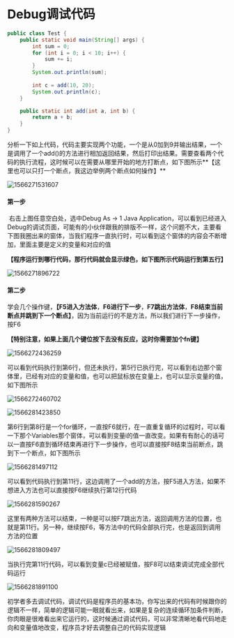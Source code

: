 # Debug调试代码

```java
public class Test {
	public static void main(String[] args) {
		int sum = 0;
		for (int i = 0; i < 10; i++) {
			sum += i;
		}
		System.out.println(sum);
        
		int c = add(10, 20);
		System.out.println(c);
	}

	public static int add(int a, int b) {
		return a + b;
	}
}
```


​	分析一下如上代码，代码主要实现两个功能，一个是从0加到9并输出结果，一个是调用了一个add()的方法进行相加返回结果，然后打印出结果。需要查看两个代码的执行流程，这时候可以在需要从哪里开始的地方打断点，如下图所示**【这里也可以只打一个断点，我这边举例两个断点如何操作】**



![1566271531607](https://github-yzq.github.io/assets/images/problem/1566271531607.png)



#### 第一步

​	右击上图任意空白处，选中Debug As -> 1 Java Application，可以看到已经进入Debug的调试页面，可能有的小伙伴跟我的排版不一样，这个问题不大，主要看下图我圈出来的窗体，当我们程序一直执行时，可以看到这个窗体的内容会不断增加，里面主要是定义的变量和对应的值 



**【程序运行到哪行代码，那行代码就会显示绿色，如下图所示代码运行到第五行】**

![1566271896722](https://github-yzq.github.io/assets/images/problem/1566271896722.png)



#### 第二步

​	学会几个操作键，**【F5进入方法体**，**F6进行下一步**，**F7跳出方法体**，**F8结束当前断点并跳到下一个断点】**，因为当前运行的不是方法，所以我们进行下一步操作，按F6

​	**【特别注意，如果上面几个键位按下去没有反应，这时你需要加个fn键】**

![1566272436259](https://github-yzq.github.io/assets/images/problem/1566272436259.png)



​	可以看到代码执行到第6行，但还未执行，第5行已执行完，可以看到右边那个窗体里，已经有对应的变量和值，也可以把鼠标放在变量上，也可以显示变量的值，如下图所示



![1566272460702](https://github-yzq.github.io/assets/images/problem/1566272460702.png)



![1566281423850](https://github-yzq.github.io/assets/images/problem/1566281423850.png)



​	第6行到第8行是一个for循环，一直按F6就行，在一直重复循环的过程时，可以看一下那个Variables那个窗体，可以看到变量i的值一直改变。如果有有耐心的话可以一直按F6直到循环结束再进行下一步操作，也可以直接按F8结束当前断点，跳到下一个断点，如下图所示



![1566281497112](https://github-yzq.github.io/assets/images/problem/1566281497112.png)



​	可以看到代码执行到第11行，这边调用了一个add的方法，按F5进入方法，如果不想进入方法也可以直接按F6继续执行第12行代码



![1566281590267](https://github-yzq.github.io/assets/images/problem/1566281590267.png)



​	这里有两种方法可以结束，一种是可以按F7跳出方法，返回调用方法的位置，也就是第11行。另一种，继续按F6，等方法中的代码全部执行完，也是返回到调用方法的位置



![1566281809497](https://github-yzq.github.io/assets/images/problem/1566281809497.png)



​	当执行完第11行代码，可以看到变量c已经被赋值，按F8可以结束调试完成全部代码运行



![1566281891100](https://github-yzq.github.io/assets/images/problem/1566281891100.png)



​	初学者多去调试代码，调试代码是程序员的基本功，你写出来的代码有时候跟你的逻辑不一样，简单的逻辑可能一眼就看出来，如果是复杂的连续循环加条件判断，你肉眼是很难看出来它运行的，这时候通过调试代码，可以非常清晰地看代码地走向和变量值地改变，程序员才好去调整自己的代码实现逻辑
